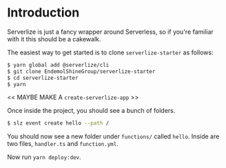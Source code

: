 # Introduction

Serverlize is just a fancy wrapper around Serverless, so if you're familiar with it this should be a cakewalk.

The easiest way to get started is to clone `serverlize-starter` as follows:

```bash
$ yarn global add @serverlize/cli
$ git clone EndemolShineGroup/serverlize-starter
$ cd serverlize-starter
$ yarn
```

<< MAYBE MAKE A `create-serverlize-app` >>

Once inside the project, you should see a bunch of folders.

```bash
$ slz event create hello --path /
```

You should now see a new folder under `functions/` called `hello`. Inside are two files, `handler.ts` and `function.yml`.

Now run `yarn deploy:dev`.
